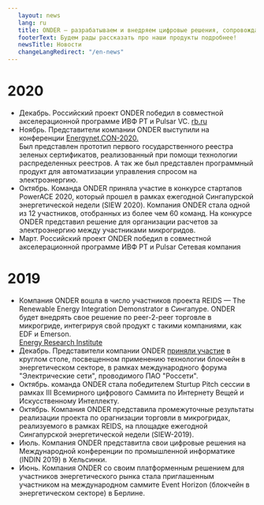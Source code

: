 ```yaml
---
   layout: news
   lang: ru
   title: ONDER — разрабатываем и внедряем цифровые решения, сопровождаем преобразования в энергетике промышленности
   footerText: Будем рады рассказать про наши продукты подробнее!
   newsTitle: Новости
   changeLangRedirect: "/en-news"
---
```


# 2020
- Декабрь. Российский проект ONDER победил в совместной акселерационной программе ИВФ РТ и Pulsar VC.
  [rb.ru](https://rb.ru/news/onder-pulsar/)
- Ноябрь. Представители компании ONDER выступили на конференции [Energynet.CON-2020.](https://energynet.ru/con2020)  
Был представлен прототип первого государственного реестра зеленых сертификатов, реализованный при помощи технологии распределенных реестров. А так же был представлен программный продукт для  автоматизации управления спросом на электроэнергию.
- Октябрь. Команда ONDER приняла участие в конкурсе стартапов PowerACE 2020, который прошел в рамках ежегодной Сингапурской энергетической недели (SIEW 2020). Компания ONDER стала одной из 12 участников, отобранных из более чем 60 команд. На конкурсе ONDER представил решение для организации расчетов за электроэнергию между участниками микрогридов.
- Март. Российский проект ONDER победил в совместной акселерационной программе ИВФ РТ и Pulsar Сетевая компания
  
   
# 2019
- Компания ONDER вошла в число участников проекта REIDS — The Renewable Energy Integration Demonstrator в Сингапуре. ONDER будет внедрять свое решение по peer-2-peer торговле в микрогриде, интегрируя свой продукт с такими компаниями, как EDF и Emerson.  
  [Energy Research Institute](http://erian.ntu.edu.sg/REIDS/Pages/Partners.aspx)
- Декабрь. Представители компании ONDER [приняли участие](https://expoelectroseti.ru/) в круглом столе, посвещенном применению технологии блокчейн в энергетическом секторе, в рамках международного форума "Электрические сети", проводимого ПАО "Россети".
- Октябрь. команда ONDER стала победителем Sturtup Pitch сессии в рамках III Всемирного цифрового Саммита по Интернету Вещей и Искусственному Интеллекту.
- Октябрь. Компания ONDER представила промежуточные результаты реализации проекта по орагнизации торговли в микрогридах, реализуемого в рамках REIDS, на площадке ежегодной Сингапурской энергетической недели (SIEW-2019).
- Июль. Компания ONDER представитла свои цифровые решения на Международной конференции по промышленной информатике (INDIN 2019) в Хельсинки.
- Июнь. Компания ONDER со своим платформенным решением для участников энергетического рынка стала приглашенным участником на международном саммите Event Horizon (блокчейн в энергетическом секторе) в Берлине.
